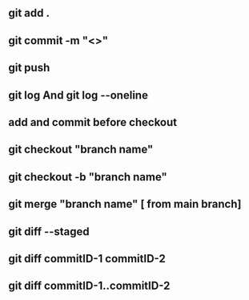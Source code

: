 ## git add .

## git commit -m "<>"

## git push

## git log And git log --oneline

## add and commit before checkout

## git checkout "branch name"

## git checkout -b "branch name"

## git merge "branch name" [ from main branch]

## git diff --staged

## git diff commitID-1 commitID-2

## git diff commitID-1..commitID-2



